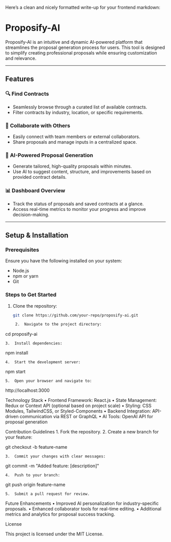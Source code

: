 Here’s a clean and nicely formatted write-up for your frontend markdown:

# Proposify-AI

Proposify-AI is an intuitive and dynamic AI-powered platform that streamlines the proposal generation process for users. This tool is designed to simplify creating professional proposals while ensuring customization and relevance.

---

## Features

### 🔍 **Find Contracts**
- Seamlessly browse through a curated list of available contracts.
- Filter contracts by industry, location, or specific requirements.

### 🤝 **Collaborate with Others**
- Easily connect with team members or external collaborators.
- Share proposals and manage inputs in a centralized space.

### 🧠 **AI-Powered Proposal Generation**
- Generate tailored, high-quality proposals within minutes.
- Use AI to suggest content, structure, and improvements based on provided contract details.

### 📊 **Dashboard Overview**
- Track the status of proposals and saved contracts at a glance.
- Access real-time metrics to monitor your progress and improve decision-making.

---

## Setup & Installation

### **Prerequisites**
Ensure you have the following installed on your system:
- Node.js
- npm or yarn
- Git

### **Steps to Get Started**
1. Clone the repository:
   ```bash
   git clone https://github.com/your-repo/proposify-ai.git

	2.	Navigate to the project directory:

cd proposify-ai


	3.	Install dependencies:

npm install


	4.	Start the development server:

npm start


	5.	Open your browser and navigate to:

http://localhost:3000

Technology Stack
	•	Frontend Framework: React.js
	•	State Management: Redux or Context API (optional based on project scale)
	•	Styling: CSS Modules, TailwindCSS, or Styled-Components
	•	Backend Integration: API-driven communication via REST or GraphQL
	•	AI Tools: OpenAI API for proposal generation

Contribution Guidelines
	1.	Fork the repository.
	2.	Create a new branch for your feature:

git checkout -b feature-name


	3.	Commit your changes with clear messages:

git commit -m "Added feature: [description]"


	4.	Push to your branch:

git push origin feature-name


	5.	Submit a pull request for review.

Future Enhancements
	•	Improved AI personalization for industry-specific proposals.
	•	Enhanced collaborator tools for real-time editing.
	•	Additional metrics and analytics for proposal success tracking.

License

This project is licensed under the MIT License.

